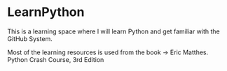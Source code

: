 # LearnPython
This is a learning space where I will learn Python and get familiar with the GitHub System.

Most of the learning resources is used from the book -> Eric Matthes. Python Crash Course, 3rd Edition
